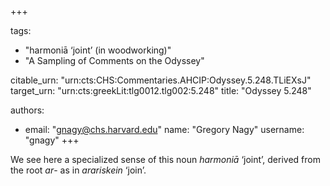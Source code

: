 +++

tags:
- "harmoniā ‘joint’ (in woodworking)"
- "A Sampling of Comments on the Odyssey"

citable_urn: "urn:cts:CHS:Commentaries.AHCIP:Odyssey.5.248.TLiEXsJ"
target_urn: "urn:cts:greekLit:tlg0012.tlg002:5.248"
title: "Odyssey 5.248"

authors:
- email: "gnagy@chs.harvard.edu"
  name: "Gregory Nagy"
  username: "gnagy"
+++

<p>We see here a specialized sense of this noun <em>harmoniā</em> ‘joint’, derived from the root <em>ar</em>- as in <em>arariskein</em> ‘join’. </p>